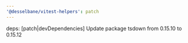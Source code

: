 ```yaml
---
'@desselbane/vitest-helpers': patch
---
```


deps: [patch|devDependencies] Update package tsdown from 0.15.10 to 0.15.12
